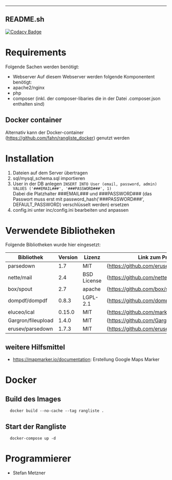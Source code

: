 ---------
README.sh
---------

[![Codacy Badge](https://api.codacy.com/project/badge/Grade/fc23a5e452e745aab296a6bf9eda2bd0)](https://www.codacy.com?utm_source=github.com&amp;utm_medium=referral&amp;utm_content=fahn/intranet&amp;utm_campaign=Badge_Grade)

# Requirements
Folgende Sachen werden benötigt:
- Webserver
Auf diesem Webserver werden folgende Komponentent benötigt:
- apache2/nginx
- php
- composer (inkl. der composer-libaries die in der Datei .composer.json enthalten sind)

## Docker container
Alternativ kann der Docker-container (<https://github.com/fahn/rangliste_docker>) genutzt werden

# Installation
1.  Dateien auf dem Server übertragen
2.  sql/mysql_schema.sql importieren
3.  User in der DB anlegen ``` INSERT INTO User (email, password, admin) VALUES ('###EMAIL###', '###PASSWORD###', 1) ```  
Dabei die Platzhalter ###EMAIL### und ###PASSWORD### (das Passwort muss erst mit password_hash('###PASSWORD###', DEFAULT_PASSWORD) verschlüsselt werden) ersetzen
4.  config.ini unter inc/config.ini bearbeiten und anpassen

# Verwendete Bibliotheken  
Folgende Bibliotheken wurde hier eingesetzt:  

| Bibliothek         | Version | Lizenz      | Link zum Projekt                            |
|--------------------|---------|-------------|---------------------------------------------|
| parsedown          | 1.7     | MIT         | (<https://github.com/erusev/parsedown>)     | 
| nette/mail         | 2.4     | BSD License | (<https://github.com/nette/mail>)           |
| box/spout          | 2.7     | apache      | (<https://github.com/box/spout>)            |
| dompdf/dompdf      | 0.8.3   | LGPL-2.1    | (<https://github.com/dompdf/dompdf>)        |
| eluceo/ical        | 0.15.0  | MIT         | (<https://github.com/markuspoerschke/iCal>) |
| Gargron/fileupload | 1.4.0   | MIT         | (<https://github.com/Gargron/fileupload>)   |
| erusev/parsedown   | 1.7.3   | MIT         | (<https://github.com/erusev/parsedown>)     |

## weitere Hilfsmittel
- <https://mapmarker.io/documentation>: Erstellung Google Maps Marker

# Docker
## Build des Images
```
  docker build --no-cache --tag rangliste .
```

## Start der Rangliste
```
  docker-compose up -d
```

# Programmierer
- Stefan Metzner